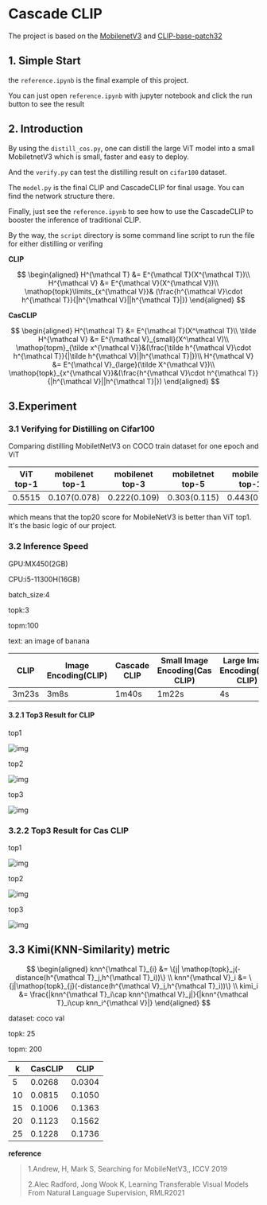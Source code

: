 # Cascade CLIP

The project is based on the [MobilenetV3](https://openaccess.thecvf.com/content_ICCV_2019/html/Howard_Searching_for_MobileNetV3_ICCV_2019_paper.html) and [CLIP-base-patch32](http://proceedings.mlr.press/v139/radford21a)

## 1. Simple Start

the `reference.ipynb` is the final example of this project.

You can just open `reference.ipynb` with jupyter notebook and click the run button to see the result

## 2. Introduction

By using the `distill_cos.py`, one can distill the large ViT model into a small MobiletnetV3 which is small, faster and easy  to deploy. 

And the `verify.py` can test the distilling result on `cifar100` dataset. 

The `model.py` is the final CLIP and CascadeCLIP for final usage. You can find the network structure there.

Finally, just see the `reference.ipynb` to see how to use the CascadeCLIP to booster the inference of traditional CLIP.

By the way, the `script` directory is some command line script to run the file for either distilling or verifing

**CLIP**


$$
\begin{aligned}
H^{\mathcal T} &= E^{\mathcal T}(X^{\mathcal T})\\
H^{\mathcal V} &= E^{\mathcal V}(X^{\mathcal V})\\
\mathop{topk}\limits_{x^{\mathcal V}}& (\frac{h^{\mathcal V}\cdot h^{\mathcal T}}{|h^{\mathcal V}||h^{\mathcal T}|})
\end{aligned}
$$


**CasCLIP**


$$
\begin{aligned}
H^{\mathcal T} &= E^{\mathcal T}(X^\mathcal T)\\
\tilde H^{\mathcal V} &= E^{\mathcal V}_{small}(X^\mathcal V)\\
\mathop{topm}_{\tilde x^{\mathcal V}}&(\frac{\tilde h^{\mathcal V}\cdot h^{\mathcal T}}{|\tilde h^{\mathcal V}||h^{\mathcal T}|})\\
H^{\mathcal V} &= E^{\mathcal V}_{large}(\tilde X^{\mathcal V})\\
\mathop{topk}_{x^{\mathcal V}}&(\frac{h^{\mathcal V}\cdot h^{\mathcal T}}{|h^{\mathcal V}||h^{\mathcal T}|})
\end{aligned}
$$


## 3.Experiment

### 3.1 Verifying for Distilling on Cifar100

Comparing distilling MobiletNetV3 on COCO train dataset for one epoch and ViT 

| ViT top-1 | mobilenet top-1 | mobilenet top-3 | mobiletnet top-5 | mobiletnet top-10 | mobiletnet top-20 |
| --------- | --------------- | --------------- | ---------------- | ----------------- | ----------------- |
| 0.5515    | $0.107(0.078)$  | $0.222(0.109)$  | $0.303(0.115)$   | $0.443(0.122)$    | $0.603(0.118)$    |

which means that the top20 score for MobileNetV3 is better than ViT top1. It's the basic logic of our project.

### 3.2 Inference Speed

GPU:MX450(2GB)

CPU:i5-11300H(16GB)

batch_size:4

topk:3

topm:100

text: an image of banana

| CLIP  | Image Encoding(CLIP) | Cascade CLIP | Small Image Encoding(Cas CLIP) | Large Image Encoding(Cas CLIP) |
| ----- | -------------------- | ------------ | ------------------------------ | ------------------------------ |
| 3m23s | 3m8s                 | 1m40s        | 1m22s                          | 4s                             |

#### 3.2.1 Top3 Result for CLIP

top1

![img](./.images/clip-top1.png)

top2

![img](./.images/clip-top2.png)

top3

![img](./.images/clip-top3.png)

### 3.2.2 Top3 Result for Cas CLIP

top1

![img](./.images/cas-clip-top1.png)

top2

![img](./.images/cas-clip-top2.png)

top3

![img](./.images/cas-clip-top3.png)

## 3.3 Kimi(KNN-Similarity) metric

$$
\begin{aligned}
knn^{\mathcal T}_{i} &= \{j| \mathop{topk}_j(-distance(h^{\mathcal T}_j,h^{\mathcal T}_i))\}
\\
knn^{\mathcal V}_i &= \{j|\mathop{topk}_{j}(-distance(h^{\mathcal V}_j,h^{\mathcal T}_i))\}
\\
kimi_i &= \frac{|knn^{\mathcal T}_i\cap knn^{\mathcal V}_j|}{|knn^{\mathcal T}_i\cup knn_i^{\mathcal V}|}
\end{aligned}
$$

dataset: coco val

topk: 25

topm: 200

| k    | CasCLIP | CLIP   |
| ---- | ------- | ------ |
| 5    | 0.0268  | 0.0304 |
| 10   | 0.0815  | 0.1050 |
| 15   | 0.1006  | 0.1363 |
| 20   | 0.1123  | 0.1562 |
| 25   | 0.1228  | 0.1736 |




 **reference**

> 1.Andrew,  H, Mark S, Searching for MobileNetV3,, ICCV 2019
>
> 2.Alec Radford, Jong Wook K, Learning Transferable Visual Models From Natural Language Supervision, RMLR2021